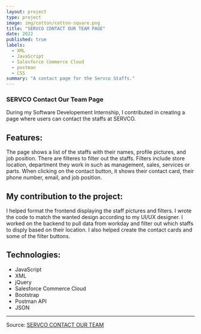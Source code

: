 ```yaml
---
layout: project
type: project
image: img/cotton/cotton-square.png
title: "SERVCO CONTACT OUR TEAM PAGE"
date: 2022
published: true
labels:
  - XML
  - JavaScript
  - Salesforce Commerce Cloud
  - postman
  - CSS
summary: "A contact page for the Servco Staffs."
---
```

### SERVCO Contact Our Team Page
During my Software Developement Internship, I contributed in creating a page where users can contact the staffs at SERVCO. 

## Features:
The page shows a list of the staffs with their names, profile pictures, and job position. There are filteres to filter out the staffs. Filters include store location, department they work in such as management, 
sales, services or parts. When clicking on the contact button, it shows their contact card, their phone number, email, and job position.

## My contribution to the project:
I helped format the frontend displaying the staff pictures and filters. I wrote the code to match the wanted 
design according to my UI/UX designer. I worked on the backend to pull data from workday and filter out which 
staffs to disply based on their location. I also helped create the contact cards and some of the filter buttons.

## Technologies:
- JavaScript
- XML
- jQuery
- Salesforce Commerce Cloud
- Bootstrap
- Postman API
- JSON

<hr>

Source: <a href="https://www.servcotoyota.com/contact-our-team?type=store"><i class="large github icon "></i>SERVCO CONTACT OUR TEAM</a>
